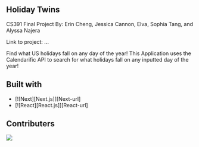 ## Holiday Twins
CS391 Final Project 
By: Erin Cheng, Jessica Cannon, Elva, Sophia Tang, and Alyssa Najera

Link to project: ...

Find what US holidays fall on any day of the year! This Application uses the Calendarific API to search for what holidays fall on any inputted day of the year!


## Built with 
* [![Next][Next.js]][Next-url]
* [![React][React.js]][React-url]

## Contributers 
<a href="https://github.com/jrcann11/cs391-final-project/graphs/contributors">
  <img src="https://contrib.rocks/image?repo=jrcann11/cs391-final-project" />
</a>
